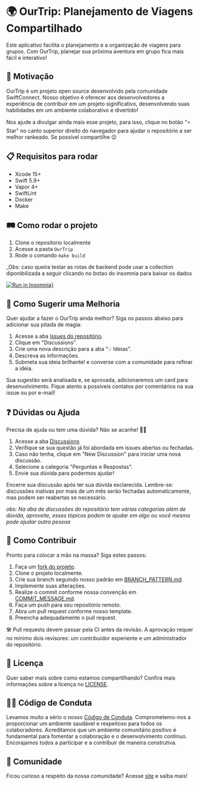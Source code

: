 # 🌍 OurTrip: Planejamento de Viagens Compartilhado

Este aplicativo facilita o planejamento e a organização de viagens para grupos. Com OurTrip, planejar sua próxima aventura em grupo fica mais fácil e interativo!

## 🌟 Motivação

OurTrip é um projeto open source desenvolvido pela comunidade SwiftConnect. Nosso objetivo é oferecer aos desenvolvedores a experiência de contribuir em um projeto significativo, desenvolvendo suas habilidades em um ambiente colaborativo e divertido!

Nos ajude a divulgar ainda mais esse projeto, para isso, clique no botão "⭐️ Star" no canto superior direito do navegador para ajudar o repositório a ser melhor rankeado. Se possível compartilhe 😉

## 📋 Requisitos para rodar

- Xcode 15+
- Swift 5.9+
- Vapor 4+
- SwiftLint
- Docker
- Make

## 🛤️ Como rodar o projeto

1. Clone o repositorio localmente
2. Acesse a pasta `OurTrip`
3. Rode o comando `make build`

_Obs: caso queira testar as rotas de backend pode usar a collection diponibilizada a seguir clicando no botao do insomnia para baixar os dados

[![Run in Insomnia}](https://insomnia.rest/images/run.svg)](https://insomnia.rest/run/?label=OurTripApi&uri=https%3A%2F%2Fgithub.com%2FPaoloProdossimoLopes%2FOurTrip%2Fblob%2Fmain%2Four-trip-insomnia-collection.json)

## 🚀 Como Sugerir uma Melhoria

Quer ajudar a fazer o OurTrip ainda melhor? Siga os passos abaixo para adicionar sua pitada de magia:

1. Acesse a aba [Issues do repositório](https://github.com/PaoloProdossimoLopes/OurTrip/issues).
2. Clique em "Discussions".
3. Crie uma nova descrição para a aba "💡 Ideias".
4. Descreva as informações.
5. Submeta sua ideia brilhante! e converse com a comunidade para refinar a ideia.

Sua sugestão será analisada e, se aprovada, adicionaremos um card para desenvolvimento. Fique atento a possíveis contatos por comentários na sua issue ou por e-mail!

## ❓ Dúvidas ou Ajuda

Precisa de ajuda ou tem uma dúvida? Não se acanhe! 🙋‍♂️

1. Acesse a aba [Discussions](https://github.com/PaoloProdossimoLopes/OurTrip/discussions)
2. Verifique se sua questão já foi abordada em issues abertas ou fechadas.
3. Caso não tenha, clique em "New Discussion" para iniciar uma nova discussão.
4. Selecione a categoria "Perguntas e Respostas".
5. Envie sua dúvida para podermos ajudar!

Encerre sua discussão após ter sua dúvida esclarecida. Lembre-se: discussões inativas por mais de um mês serão fechadas automaticamente, mas podem ser reabertas se necessário.

_obs: Na aba de discussões do repositório tem várias categorias além de dúvida, aproveite, esses tópicos podem te ajudar em algo ou você mesmo pode ajudar outra pessoa_

## 🤝 Como Contribuir

Pronto para colocar a mão na massa? Siga estes passos:

1. Faça um [fork do projeto](https://docs.github.com/pt/pull-requests/collaborating-with-pull-requests/working-with-forks/about-forks).
2. Clone o projeto localmente.
3. Crie sua branch seguindo nosso padrão em [BRANCH_PATTERN.md](./docs/BRANCH_PATTERN.md).
4. Implemente suas alterações.
5. Realize o commit conforme nossa convenção em [COMMIT_MESSAGE.md](./docs/COMMIT_MESSAGE.md).
6. Faça um push para seu repositório remoto.
7. Abra um pull request conforme nosso template.
8. Preencha adequadamente o pull request.

🛠 Pull requests devem passar pela CI antes da revisão. A aprovação requer no mínimo dois revisores: um contribuidor experiente e um administrador do repositório.

## 📜 Licença

Quer saber mais sobre como estamos compartilhando? Confira mais informações sobre a licença no [LICENSE](./LICENSE).

## ✌🏼 Código de Conduta

Levamos muito a sério o nosso [Código de Conduta](./CODE_OF_CONDUCT). Comprometemo-nos a proporcionar um ambiente saudável e respeitoso para todos os colaboradores. Acreditamos que um ambiente comunitário positivo é fundamental para fomentar a colaboração e o desenvolvimento contínuo. Encorajamos todos a participar e a contribuir de maneira construtiva.

## 👥 Comunidade

Ficou curioso a respeito da nossa comunidade? Acesse [site](https://programou.io) e saiba mais!
